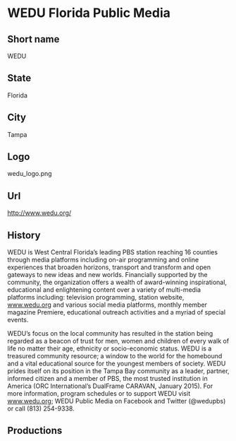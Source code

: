 # WEDU Florida Public Media

## Short name

WEDU

## State

Florida

## City

Tampa

## Logo

wedu\_logo.png

## Url

http://www.wedu.org/

## History

WEDU is West Central Florida’s leading PBS station reaching 16 counties through 
media platforms including on-air programming and online experiences that broaden 
horizons, transport and transform and open gateways to new ideas and new worlds. 
Financially supported by the community, the organization offers a wealth of 
award-winning inspirational, educational and enlightening content over a 
variety of multi-media platforms including: television programming, station 
website, www.wedu.org and various social media platforms, monthly member magazine 
Premiere, educational outreach activities and a myriad of special events.

WEDU’s focus on the local community has resulted in the station being regarded 
as a beacon of trust for men, women and children of every walk of life no 
matter their age, ethnicity or socio-economic status. WEDU is a treasured 
community resource; a window to the world for the homebound and a vital 
educational source for the youngest members of society.  WEDU prides itself 
on its position in the Tampa Bay community as a leader, partner, informed 
citizen and a member of PBS, the most trusted institution in America 
(ORC International’s DualFrame CARAVAN, January 2015). For more information, 
program schedules or to support WEDU visit www.wedu.org; WEDU Public Media 
on Facebook and Twitter (@wedupbs) or call (813) 254-9338.


## Productions


